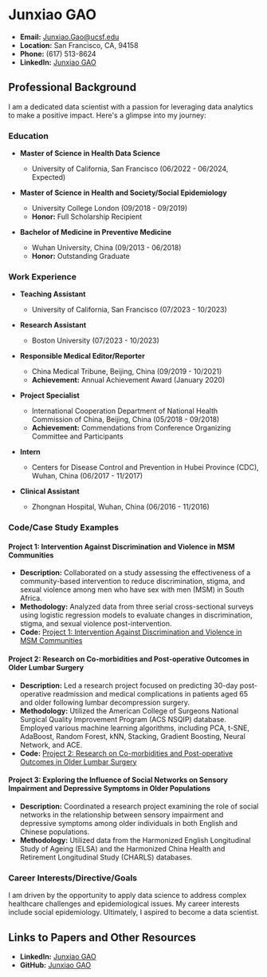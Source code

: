 # Junxiao GAO

- **Email:** Junxiao.Gao@ucsf.edu
- **Location:** San Francisco, CA, 94158
- **Phone:** (617) 513-8624
- **LinkedIn:** [Junxiao GAO](https://www.linkedin.com/in/junxiao-gao-462232142)

## Professional Background

I am a dedicated data scientist with a passion for leveraging data analytics to make a positive impact. Here's a glimpse into my journey:

### Education

- **Master of Science in Health Data Science**
  - University of California, San Francisco (06/2022 - 06/2024, Expected)
  
- **Master of Science in Health and Society/Social Epidemiology**
  - University College London (09/2018 - 09/2019)
  - **Honor:** Full Scholarship Recipient
  
- **Bachelor of Medicine in Preventive Medicine**
  - Wuhan University, China (09/2013 - 06/2018)
  - **Honor:** Outstanding Graduate

### Work Experience

- **Teaching Assistant**
  - University of California, San Francisco (07/2023 - 10/2023)
  
- **Research Assistant**
  - Boston University (07/2023 - 10/2023)
  
- **Responsible Medical Editor/Reporter**
  - China Medical Tribune, Beijing, China (09/2019 - 10/2021)
  - **Achievement:** Annual Achievement Award (January 2020)
  
- **Project Specialist**
  - International Cooperation Department of National Health Commission of China, Beijing, China (05/2018 - 09/2018)
  - **Achievement:** Commendations from Conference Organizing Committee and Participants
  
- **Intern**
  - Centers for Disease Control and Prevention in Hubei Province (CDC), Wuhan, China (06/2017 - 11/2017)
  
- **Clinical Assistant**
  - Zhongnan Hospital, Wuhan, China (06/2016 - 11/2016)

### Code/Case Study Examples

#### Project 1: Intervention Against Discrimination and Violence in MSM Communities

- **Description:** Collaborated on a study assessing the effectiveness of a community-based intervention to reduce discrimination, stigma, and sexual violence among men who have sex with men (MSM) in South Africa.
- **Methodology:** Analyzed data from three serial cross-sectional surveys using logistic regression models to evaluate changes in discrimination, stigma, and sexual violence post-intervention.
- **Code:** [Project 1: Intervention Against Discrimination and Violence in MSM Communities](https://github.com/gaogaojunxiao/project2.github.io/blob/main/Coding%20sample.html)

#### Project 2: Research on Co-morbidities and Post-operative Outcomes in Older Lumbar Surgery

- **Description:** Led a research project focused on predicting 30-day post-operative readmission and medical complications in patients aged 65 and older following lumbar decompression surgery.
- **Methodology:** Utilized the American College of Surgeons National Surgical Quality Improvement Program (ACS NSQIP) database. Employed various machine learning algorithms, including PCA, t-SNE, AdaBoost, Random Forest, kNN, Stacking, Gradient Boosting, Neural Network, and ACE.
- **Code:** [Project 2: Research on Co-morbidities and Post-operative Outcomes in Older Lumbar Surgery](https://github.com/gaogaojunxiao/project1.github.io/blob/main/MSM20240321%20-%20logistic-regression.Rmd)

#### Project 3: Exploring the Influence of Social Networks on Sensory Impairment and Depressive Symptoms in Older Populations

- **Description:** Coordinated a research project examining the role of social networks in the relationship between sensory impairment and depressive symptoms among older individuals in both English and Chinese populations.
- **Methodology:** Utilized data from the Harmonized English Longitudinal Study of Ageing (ELSA) and the Harmonized China Health and Retirement Longitudinal Study (CHARLS) databases.

### Career Interests/Directive/Goals

I am driven by the opportunity to apply data science to address complex healthcare challenges and epidemiological issues. My career interests include social epidemiology. Ultimately, I aspired to become a data scientist.

## Links to Papers and Other Resources

- **LinkedIn:** [Junxiao GAO](https://www.linkedin.com/in/junxiao-gao-462232142)
- **GitHub:** [Junxiao GAO](gaogaojunxiao.github.io)

